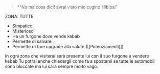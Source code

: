 > *"No ma cosa dici! avrai visto mio cugino Hibiba!"

ZONA: TUTTE

- Simpatico
- Misterioso
- Ha un furgone dove vende kebab
- Permette di salvare
- Permette di fare upgrade alla salute ([[Potenziamenti]])

In ogni zona che visiterai sarà presente lui con il suo furgone a vendere kebab
Tu potrai anche chiedergli come fa a spostarsi se tutte le automobili sono bloccate
ma lui sarà sempre molto vago.